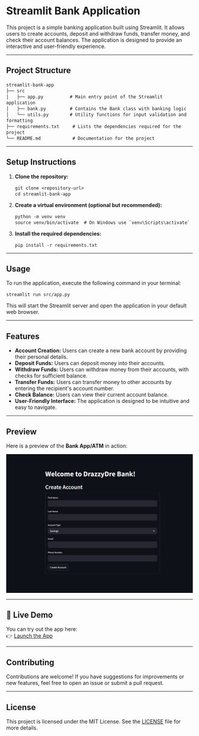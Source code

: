# Streamlit Bank Application


This project is a simple banking application built using Streamlit. It allows users to create accounts, deposit and withdraw funds, transfer money, and check their account balances. The application is designed to provide an interactive and user-friendly experience.

---

## Project Structure

```
streamlit-bank-app
├── src
│   ├── app.py          # Main entry point of the Streamlit application
│   ├── bank.py         # Contains the Bank class with banking logic
│   └── utils.py        # Utility functions for input validation and formatting
├── requirements.txt     # Lists the dependencies required for the project
└── README.md            # Documentation for the project
```
---

## Setup Instructions

1. **Clone the repository:**
   ```
   git clone <repository-url>
   cd streamlit-bank-app
   ```

2. **Create a virtual environment (optional but recommended):**
   ```
   python -m venv venv
   source venv/bin/activate  # On Windows use `venv\Scripts\activate`
   ```

3. **Install the required dependencies:**
   ```
   pip install -r requirements.txt
   ```

---

## Usage

To run the application, execute the following command in your terminal:

```
streamlit run src/app.py
```

This will start the Streamlit server and open the application in your default web browser.

---

## Features

- **Account Creation:** Users can create a new bank account by providing their personal details.
- **Deposit Funds:** Users can deposit money into their accounts.
- **Withdraw Funds:** Users can withdraw money from their accounts, with checks for sufficient balance.
- **Transfer Funds:** Users can transfer money to other accounts by entering the recipient's account number.
- **Check Balance:** Users can view their current account balance.
- **User-Friendly Interface:** The application is designed to be intuitive and easy to navigate.

---
## Preview

Here is a preview of the **Bank App/ATM** in action:

![App Preview](bank-app-preview.png)

---

## 🚀 Live Demo


You can try out the app here:  
👉 [Launch the App](https://bank-app-atm.streamlit.app/)

---

## Contributing


Contributions are welcome! If you have suggestions for improvements or new features, feel free to open an issue or submit a pull request.

---

## License

This project is licensed under the MIT License. See the [LICENSE](LICENSE) file for more details.
